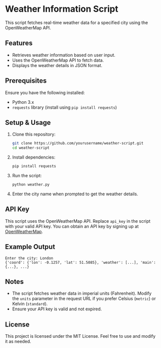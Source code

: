 # Weather Information Script
This script fetches real-time weather data for a specified city using the OpenWeatherMap API.

## Features
- Retrieves weather information based on user input.
- Uses the OpenWeatherMap API to fetch data.
- Displays the weather details in JSON format.

## Prerequisites
Ensure you have the following installed:
- Python 3.x
- `requests` library (install using `pip install requests`)

## Setup & Usage
1. Clone this repository:
   ```sh
   git clone https://github.com/yourusername/weather-script.git
   cd weather-script
   ```
2. Install dependencies:
   ```sh
   pip install requests
   ```
3. Run the script:
   ```sh
   python weather.py
   ```
4. Enter the city name when prompted to get the weather details.

## API Key
This script uses the OpenWeatherMap API. Replace `api_key` in the script with your valid API key. You can obtain an API key by signing up at [OpenWeatherMap](https://home.openweathermap.org/users/sign_up).

## Example Output
```
Enter the city: London
{'coord': {'lon': -0.1257, 'lat': 51.5085}, 'weather': [...], 'main': {...}, ...}
```

## Notes
- The script fetches weather data in imperial units (Fahrenheit). Modify the `units` parameter in the request URL if you prefer Celsius (`metric`) or Kelvin (`standard`).
- Ensure your API key is valid and not expired.

## License
This project is licensed under the MIT License. Feel free to use and modify it as needed.



